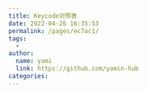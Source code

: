 ```yaml
---
title: Keycode对照表
date: 2022-04-26 16:35:53
permalink: /pages/ec7ac1/
tags:
  - 
author: 
  name: yami
  link: https://github.com/yamin-hub
categories: 
---
```

